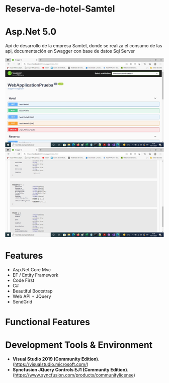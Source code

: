 # Reserva-de-hotel-Samtel

# Asp.Net 5.0
Api de desarrollo de la empresa Samtel, donde se realiza el consumo de las api, documentación en Swagger con base de datos Sql Server


![inventory](https://github.com/choquidownn25/Reserva-de-hotel-Samtel/blob/main/WebApplicationPrueba/Api.jpg)
![inventory](https://github.com/choquidownn25/Reserva-de-hotel-Samtel/blob/main/WebApplicationPrueba/ApiDos.jpg)


# Features

- Asp.Net Core Mvc
- EF / Entity Framework
- Code First
- C#
- Beautiful Bootstrap
- Web API + JQuery
- SendGrid



# Functional Features


# Development Tools & Environment

- **Visual Studio 2019 (Community Edition)**. (https://visualstudio.microsoft.com/) 
- **Syncfusion JQuery Controls EJ1 (Community Edition)**. (https://www.syncfusion.com/products/communitylicense)
